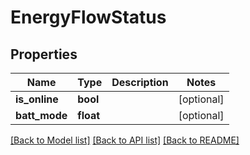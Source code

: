 # EnergyFlowStatus

## Properties
Name | Type | Description | Notes
------------ | ------------- | ------------- | -------------
**is_online** | **bool** |  | [optional] 
**batt_mode** | **float** |  | [optional] 

[[Back to Model list]](../README.md#documentation-for-models) [[Back to API list]](../README.md#documentation-for-api-endpoints) [[Back to README]](../README.md)

